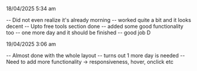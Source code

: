 18/04/2025 5:34 am

-- Did not even realize it's already morning
-- worked quite a bit and it looks decent
-- Upto free tools section done 
-- added some good functionality too
-- one more day and it should be finished 
-- good job D

19/04/2025 3:06 am

-- Almost done with the whole layout 
-- turns out 1 more day is needed
-- Need to add more functionality -> responsiveness, hover, onclick etc